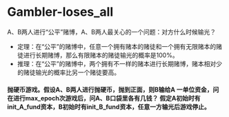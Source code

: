 # Gambler-loses_all

A、B两人进行“公平”赌博，A、B两人最关心的一个问题：对方什么时候输光？
- 定理：在“公平”的赌博中，任意一个拥有赌本的赌徒和一个拥有无限赌本的赌徒进行长期赌博，那么有限赌本的赌徒输光的概率是100%。
- 推理：在“公平”的赌博中，两个拥有不一样的赌本进行长期赌博，赌本相对少的赌徒输光的概率比另一个赌徒要高。

#### 抛硬币游戏。假设A、B两人进行抛硬币，抛到正面，则B输给A 一单位资金，问在进行max_epoch次游戏后，问A、B口袋里各有几钱？ 假定A初始时有init_A_fund资本，B初始时有init_B_fund资本，任意一方输光后游戏停止。
                 
